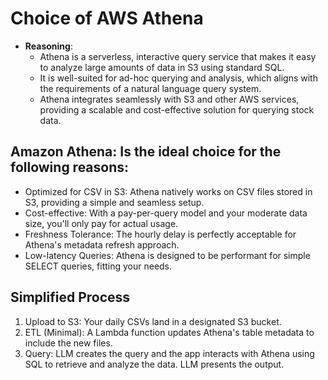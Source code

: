 # Choice of AWS Athena
- **Reasoning**: 
    - Athena is a serverless, interactive query service that makes it easy to analyze large amounts of data in S3 using standard SQL. 
    - It is well-suited for ad-hoc querying and analysis, which aligns with the requirements of a natural language query system.
    - Athena integrates seamlessly with S3 and other AWS services, providing a scalable and cost-effective solution for querying stock data.
## Amazon Athena: Is the ideal choice for the following reasons:
- Optimized for CSV in S3: Athena natively works on CSV files stored in S3, providing a simple and seamless setup.
- Cost-effective: With a pay-per-query model and your moderate data size, you'll only pay for actual usage.
- Freshness Tolerance: The hourly delay is perfectly acceptable for Athena's metadata refresh approach.
- Low-latency Queries: Athena is designed to be performant for simple SELECT queries, fitting your needs.

## Simplified Process

1. Upload to S3: Your daily CSVs land in a designated S3 bucket.
2. ETL (Minimal): A Lambda function updates Athena's table metadata to include the new files.
3. Query: LLM creates the query and the app interacts with Athena using SQL to retrieve and analyze the data. LLM presents the output.